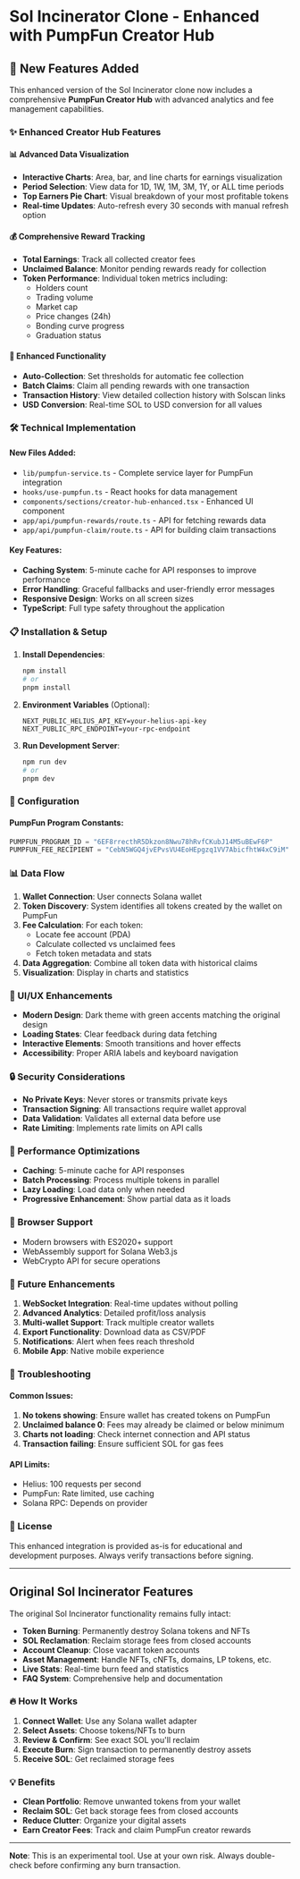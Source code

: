 # Sol Incinerator Clone - Enhanced with PumpFun Creator Hub

## 🚀 New Features Added

This enhanced version of the Sol Incinerator clone now includes a comprehensive **PumpFun Creator Hub** with advanced analytics and fee management capabilities.

### ✨ Enhanced Creator Hub Features

#### 📊 **Advanced Data Visualization**
- **Interactive Charts**: Area, bar, and line charts for earnings visualization
- **Period Selection**: View data for 1D, 1W, 1M, 3M, 1Y, or ALL time periods
- **Top Earners Pie Chart**: Visual breakdown of your most profitable tokens
- **Real-time Updates**: Auto-refresh every 30 seconds with manual refresh option

#### 💰 **Comprehensive Reward Tracking**
- **Total Earnings**: Track all collected creator fees
- **Unclaimed Balance**: Monitor pending rewards ready for collection
- **Token Performance**: Individual token metrics including:
  - Holders count
  - Trading volume
  - Market cap
  - Price changes (24h)
  - Bonding curve progress
  - Graduation status

#### 🔧 **Enhanced Functionality**
- **Auto-Collection**: Set thresholds for automatic fee collection
- **Batch Claims**: Claim all pending rewards with one transaction
- **Transaction History**: View detailed collection history with Solscan links
- **USD Conversion**: Real-time SOL to USD conversion for all values

### 🛠️ Technical Implementation

#### New Files Added:
- `lib/pumpfun-service.ts` - Complete service layer for PumpFun integration
- `hooks/use-pumpfun.ts` - React hooks for data management
- `components/sections/creator-hub-enhanced.tsx` - Enhanced UI component
- `app/api/pumpfun-rewards/route.ts` - API for fetching rewards data
- `app/api/pumpfun-claim/route.ts` - API for building claim transactions

#### Key Features:
- **Caching System**: 5-minute cache for API responses to improve performance
- **Error Handling**: Graceful fallbacks and user-friendly error messages
- **Responsive Design**: Works on all screen sizes
- **TypeScript**: Full type safety throughout the application

### 📋 Installation & Setup

1. **Install Dependencies**:
   ```bash
   npm install
   # or
   pnpm install
   ```

2. **Environment Variables** (Optional):
   ```env
   NEXT_PUBLIC_HELIUS_API_KEY=your-helius-api-key
   NEXT_PUBLIC_RPC_ENDPOINT=your-rpc-endpoint
   ```

3. **Run Development Server**:
   ```bash
   npm run dev
   # or
   pnpm dev
   ```

### 🔧 Configuration

#### PumpFun Program Constants:
```typescript
PUMPFUN_PROGRAM_ID = "6EF8rrecthR5Dkzon8Nwu78hRvfCKubJ14M5uBEwF6P"
PUMPFUN_FEE_RECIPIENT = "CebN5WGQ4jvEPvsVU4EoHEpgzq1VV7AbicfhtW4xC9iM"
```

### 📊 Data Flow

1. **Wallet Connection**: User connects Solana wallet
2. **Token Discovery**: System identifies all tokens created by the wallet on PumpFun
3. **Fee Calculation**: For each token:
   - Locate fee account (PDA)
   - Calculate collected vs unclaimed fees
   - Fetch token metadata and stats
4. **Data Aggregation**: Combine all token data with historical claims
5. **Visualization**: Display in charts and statistics

### 🎨 UI/UX Enhancements

- **Modern Design**: Dark theme with green accents matching the original design
- **Loading States**: Clear feedback during data fetching
- **Interactive Elements**: Smooth transitions and hover effects
- **Accessibility**: Proper ARIA labels and keyboard navigation

### 🔒 Security Considerations

- **No Private Keys**: Never stores or transmits private keys
- **Transaction Signing**: All transactions require wallet approval
- **Data Validation**: Validates all external data before use
- **Rate Limiting**: Implements rate limits on API calls

### 🚀 Performance Optimizations

- **Caching**: 5-minute cache for API responses
- **Batch Processing**: Process multiple tokens in parallel
- **Lazy Loading**: Load data only when needed
- **Progressive Enhancement**: Show partial data as it loads

### 📱 Browser Support

- Modern browsers with ES2020+ support
- WebAssembly support for Solana Web3.js
- WebCrypto API for secure operations

### 🔮 Future Enhancements

1. **WebSocket Integration**: Real-time updates without polling
2. **Advanced Analytics**: Detailed profit/loss analysis
3. **Multi-wallet Support**: Track multiple creator wallets
4. **Export Functionality**: Download data as CSV/PDF
5. **Notifications**: Alert when fees reach threshold
6. **Mobile App**: Native mobile experience

### 🐛 Troubleshooting

#### Common Issues:

1. **No tokens showing**: Ensure wallet has created tokens on PumpFun
2. **Unclaimed balance 0**: Fees may already be claimed or below minimum
3. **Charts not loading**: Check internet connection and API status
4. **Transaction failing**: Ensure sufficient SOL for gas fees

#### API Limits:
- Helius: 100 requests per second
- PumpFun: Rate limited, use caching
- Solana RPC: Depends on provider

### 📄 License

This enhanced integration is provided as-is for educational and development purposes. Always verify transactions before signing.

---

## Original Sol Incinerator Features

The original Sol Incinerator functionality remains fully intact:

- **Token Burning**: Permanently destroy Solana tokens and NFTs
- **SOL Reclamation**: Reclaim storage fees from closed accounts
- **Account Cleanup**: Close vacant token accounts
- **Asset Management**: Handle NFTs, cNFTs, domains, LP tokens, etc.
- **Live Stats**: Real-time burn feed and statistics
- **FAQ System**: Comprehensive help and documentation

### 🔥 How It Works

1. **Connect Wallet**: Use any Solana wallet adapter
2. **Select Assets**: Choose tokens/NFTs to burn
3. **Review & Confirm**: See exact SOL you'll reclaim
4. **Execute Burn**: Sign transaction to permanently destroy assets
5. **Receive SOL**: Get reclaimed storage fees

### 💡 Benefits

- **Clean Portfolio**: Remove unwanted tokens from your wallet
- **Reclaim SOL**: Get back storage fees from closed accounts
- **Reduce Clutter**: Organize your digital assets
- **Earn Creator Fees**: Track and claim PumpFun creator rewards

---

**Note**: This is an experimental tool. Use at your own risk. Always double-check before confirming any burn transaction.
